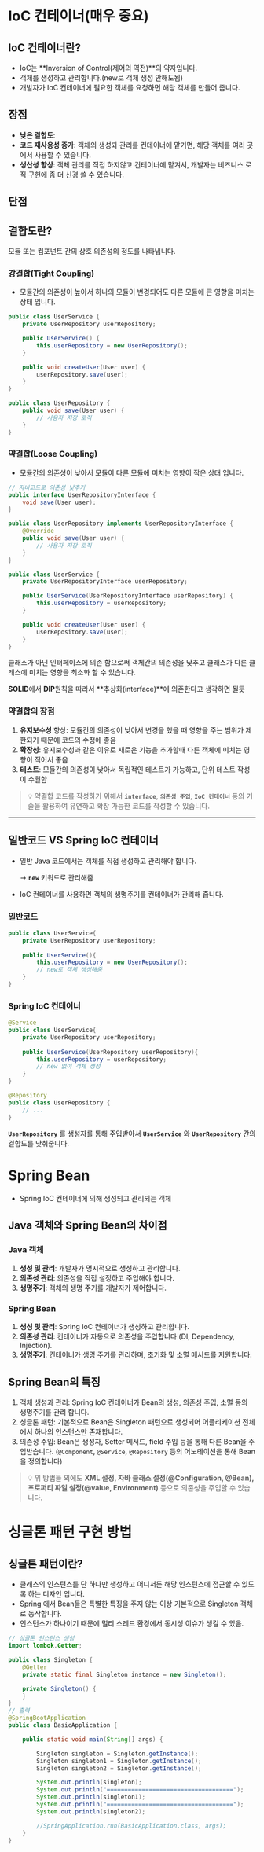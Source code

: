 # IoC 컨테이너(매우 중요)

## IoC 컨테이너란?

* IoC는 **Inversion of Control(제어의 역전)**의 약자입니다.
* 객체를 생성하고 관리합니다.(new로 객체 생성 안해도됨)
* 개발자가 IoC 컨테이너에 필요한 객체를 요청하면 해당 객체를 만들어 줍니다.

## 장점

* **낮은 결합도**:
* **코드 재사용성 증가**: 객체의 생성돠 관리를 컨테이너에 맡기면, 해당 객체를 여러 곳에서 사용할 수 있습니다.
* **생산성 향상**: 객체 관리를 직접 하지않고 컨테이너에 맡겨서, 개발자는 비즈니스 로직 구현에 좀 더 신경 쓸 수 있습니다.

## 단점

## 결합도란?

모듈 또는 컴포넌트 간의 상호 의존성의 정도를 나타냅니다.

### 강결합(Tight Coupling)

* 모듈간의 의존성이 높아서 하나의 모듈이 변경되어도 다른 모듈에 큰 영향을 미치는 상태 입니다.

```java
public class UserService {
    private UserRepository userRepository;

    public UserService() {
        this.userRepository = new UserRepository();
    }

    public void createUser(User user) {
        userRepository.save(user);
    }
}

public class UserRepository {
    public void save(User user) {
        // 사용자 저장 로직
    }
}
```

### 약결합(Loose Coupling)

* 모듈간의 의존성이 낮아서 모듈이 다른 모듈에 미치는 영향이 작은 상태 입니다.

```java
// 자바코드로 의존성 낮추기
public interface UserRepositoryInterface {
    void save(User user);
}

public class UserRepository implements UserRepositoryInterface {
    @Override
    public void save(User user) {
        // 사용자 저장 로직
    }
}

public class UserService {
    private UserRepositoryInterface userRepository;

    public UserService(UserRepositoryInterface userRepository) {
        this.userRepository = userRepository;
    }

    public void createUser(User user) {
        userRepository.save(user);
    }
}
```

클래스가 아닌 인터페이스에 의존 함으로써 객체간의 의존성을 낮추고 클래스가 다른 클래스에 미치는 영향을 최소화 할 수 있습니다.

**SOLID**에서 **DIP**원칙을 따라서 **추상화(interface)**에 의존한다고 생각하면 될듯

### 약결합의 장점

1. **유지보수성** 향상: 모듈간의 의존성이 낮아서 변경을 했을 때 영향을 주는 범위가 제한되기 때문에 코드의 수정에 좋음
2. **확장성**: 유지보수성과 같은 이유로 새로운 기능을 추가할때 다른 객체에 미치는 영향이 적어서 좋음
3. **테스트**: 모듈간의 의존성이 낮아서 독립적인 테스트가 가능하고, 단위 테스트 작성이 수월함


> 💡 약결합 코드를 작성하기 위해서 **`interface`**, **`의존성 주입`**, **`IoC 컨테이너`** 등의 기술을 활용하여 유연하고 확장 가능한 코드를 작성할 수 있습니다.


---

## 일반코드 VS Spring IoC 컨테이너

* 일반 Java 코드에서는 객체를 직접 생성하고 관리해야 합니다.

  → **`new`** 키워드로 관리해줌

* IoC 컨테이너를 사용하면 객체의 생명주기를 컨테이너가 관리해 줍니다.

### 일반코드

```java
public class UserService{
	private UserRepository userRepository;
	
	public UserService(){
		this.userRepository = new UserRepository();
		// new로 객체 생성해줌
	}
}
```

### Spring IoC 컨테이너

```java
@Service
public class UserService{
	private UserRepository userRepository;
	
	public UserService(UserRepository userRepository){
		this.userRepository = userRepository;
		// new 없이 객체 생성
	}
}

@Repository
public class UserRepository {
    // ...
}
```

**`UserRepository`** 를 생성자를 통해 주입받아서 **`UserService`** 와 **`UserRepository`** 간의 결합도를 낮춰줍니다.

# Spring Bean

* Spring IoC 컨테이너에 의해 생성되고 관리되는 객체

## Java 객체와 Spring Bean의 차이점

### Java 객체

1. **생성 및 관리**: 개발자가 명시적으로 생성하고 관리합니다.
2. **의존성 관리**: 의존성을 직접 설정하고 주입해야 합니다.
3. **생명주기**: 객체의 생명 주기를 개발자가 제어합니다.

### Spring Bean

1. **생성 및 관리**: Spring IoC 컨테이너가 생성하고 관리합니다.
2. **의존성 관리**: 컨테이너가 자동으로 의존성을 주입합니다 (DI, Dependency, Injection).
3. **생명주기**: 컨테이너가 생명 주기를 관리하며, 초기화 및 소멸 메서드를 지원합니다.

## Spring Bean의 특징

1. 객체 생성과 관리: Spring IoC 컨테이너가 Bean의 생성, 의존성 주입, 소멸 등의 생명주기를 관리 합니다.
2. 싱글톤 패턴: 기본적으로 Bean은 Singleton 패턴으로 생성되어 어플리케이션 전체에서 하나의 인스턴스만 존재합니다.
3. 의존성 주입: Bean은 생성자, Setter 메서드, field 주입 등을 통해 다른 Bean을 주입받습니다.
   (`@Component`, `@Service`, `@Repository` 등의 어노테이션을 통해 Bean을 정의합니다)

>💡 위 방법들 외에도 **XML 설정, 자바 클래스 설정(@Configuration, @Bean), 프로퍼티 파일 설정(@value, Environment)** 등으로 의존성을 주입할 수 있습니다.

# 싱글톤 패턴 구현 방법

## 싱글톤 패턴이란?

- 클래스의 인스턴스를 단 하나만 생성하고 어디서든 해당 인스턴스에 접근할 수 있도록 하는 디자인 입니다.
- Spring 에서 Bean들은 특별한 특징을 주지 않는 이상 기본적으로 Singleton 객체로 동작합니다.
- 인스턴스가 하나이기 때문에 멀티 스레드 환경에서 동시성 이슈가 생길 수 있음.

```java
// 싱글톤 인스턴스 생성
import lombok.Getter;

public class Singleton {
    @Getter
    private static final Singleton instance = new Singleton();

    private Singleton() {
    }
}
// 출력
@SpringBootApplication
public class BasicApplication {

    public static void main(String[] args) {

        Singleton singleton = Singleton.getInstance();
        Singleton singleton1 = Singleton.getInstance();
        Singleton singleton2 = Singleton.getInstance();

        System.out.println(singleton);
        System.out.println("====================================");
        System.out.println(singleton1);
        System.out.println("====================================");
        System.out.println(singleton2);

        //SpringApplication.run(BasicApplication.class, args);
    }
}
```